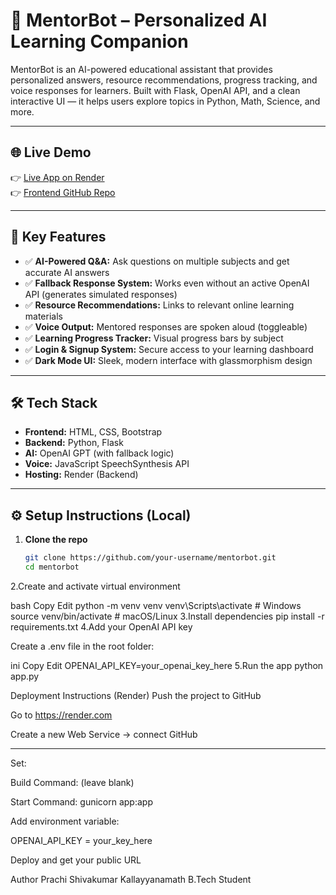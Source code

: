 # 🧠 MentorBot – Personalized AI Learning Companion

MentorBot is an AI-powered educational assistant that provides personalized answers, resource recommendations, progress tracking, and voice responses for learners. Built with Flask, OpenAI API, and a clean interactive UI — it helps users explore topics in Python, Math, Science, and more.

---

## 🌐 Live Demo

👉 [Live App on Render](https://mentorbot-9fh1.onrender.com)  
👉 [Frontend GitHub Repo](https://github.com/Prach2207/mentorbot)

---

## 🔑 Key Features

- ✅ **AI-Powered Q&A:** Ask questions on multiple subjects and get accurate AI answers
- ✅ **Fallback Response System:** Works even without an active OpenAI API (generates simulated responses)
- ✅ **Resource Recommendations:** Links to relevant online learning materials
- ✅ **Voice Output:** Mentored responses are spoken aloud (toggleable)
- ✅ **Learning Progress Tracker:** Visual progress bars by subject
- ✅ **Login & Signup System:** Secure access to your learning dashboard
- ✅ **Dark Mode UI:** Sleek, modern interface with glassmorphism design

---

## 🛠 Tech Stack

- **Frontend:** HTML, CSS, Bootstrap
- **Backend:** Python, Flask
- **AI:** OpenAI GPT (with fallback logic)
- **Voice:** JavaScript SpeechSynthesis API
- **Hosting:** Render (Backend)

---

## ⚙️ Setup Instructions (Local)

1. **Clone the repo**
   ```bash
   git clone https://github.com/your-username/mentorbot.git
   cd mentorbot
2.Create and activate virtual environment

bash
Copy
Edit
python -m venv venv
venv\Scripts\activate     # Windows
source venv/bin/activate  # macOS/Linux
3.Install dependencies
pip install -r requirements.txt
4.Add your OpenAI API key

Create a .env file in the root folder:

ini
Copy
Edit
OPENAI_API_KEY=your_openai_key_here
5.Run the app
python app.py

 Deployment Instructions (Render)
Push the project to GitHub

Go to https://render.com

Create a new Web Service → connect GitHub

---



Set:

Build Command: (leave blank)

Start Command: gunicorn app:app

Add environment variable:

OPENAI_API_KEY = your_key_here

Deploy and get your public URL


Author
Prachi Shivakumar Kallayyanamath
B.Tech Student



